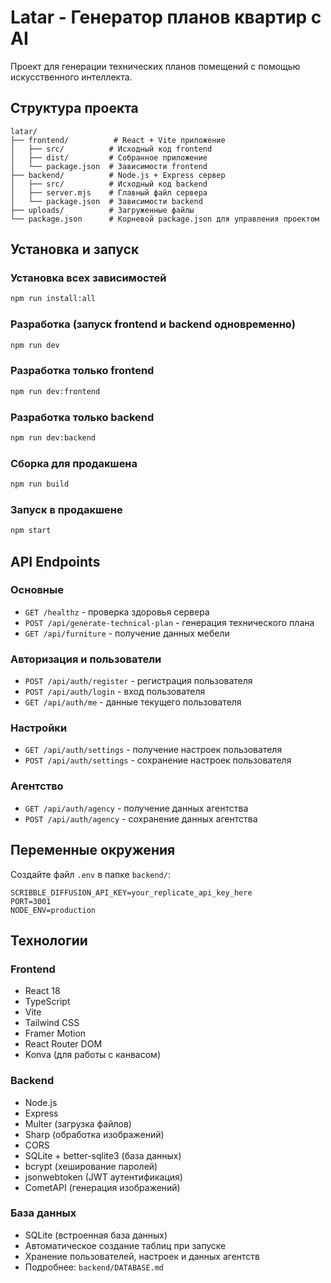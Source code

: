 # Latar - Генератор планов квартир с AI

Проект для генерации технических планов помещений с помощью искусственного интеллекта.

## Структура проекта

```
latar/
├── frontend/          # React + Vite приложение
│   ├── src/          # Исходный код frontend
│   ├── dist/         # Собранное приложение
│   └── package.json  # Зависимости frontend
├── backend/          # Node.js + Express сервер
│   ├── src/          # Исходный код backend
│   ├── server.mjs    # Главный файл сервера
│   └── package.json  # Зависимости backend
├── uploads/          # Загруженные файлы
└── package.json      # Корневой package.json для управления проектом
```

## Установка и запуск

### Установка всех зависимостей
```bash
npm run install:all
```

### Разработка (запуск frontend и backend одновременно)
```bash
npm run dev
```

### Разработка только frontend
```bash
npm run dev:frontend
```

### Разработка только backend
```bash
npm run dev:backend
```

### Сборка для продакшена
```bash
npm run build
```

### Запуск в продакшене
```bash
npm start
```

## API Endpoints

### Основные
- `GET /healthz` - проверка здоровья сервера
- `POST /api/generate-technical-plan` - генерация технического плана
- `GET /api/furniture` - получение данных мебели

### Авторизация и пользователи
- `POST /api/auth/register` - регистрация пользователя
- `POST /api/auth/login` - вход пользователя
- `GET /api/auth/me` - данные текущего пользователя

### Настройки
- `GET /api/auth/settings` - получение настроек пользователя
- `POST /api/auth/settings` - сохранение настроек пользователя

### Агентство
- `GET /api/auth/agency` - получение данных агентства
- `POST /api/auth/agency` - сохранение данных агентства

## Переменные окружения

Создайте файл `.env` в папке `backend/`:

```env
SCRIBBLE_DIFFUSION_API_KEY=your_replicate_api_key_here
PORT=3001
NODE_ENV=production
```

## Технологии

### Frontend
- React 18
- TypeScript
- Vite
- Tailwind CSS
- Framer Motion
- React Router DOM
- Konva (для работы с канвасом)

### Backend
- Node.js
- Express
- Multer (загрузка файлов)
- Sharp (обработка изображений)
- CORS
- SQLite + better-sqlite3 (база данных)
- bcrypt (хеширование паролей)
- jsonwebtoken (JWT аутентификация)
- CometAPI (генерация изображений)

### База данных
- SQLite (встроенная база данных)
- Автоматическое создание таблиц при запуске
- Хранение пользователей, настроек и данных агентств
- Подробнее: `backend/DATABASE.md`